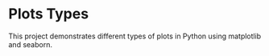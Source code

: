# Plots Types
This project demonstrates different types of plots in Python using matplotlib and seaborn.
